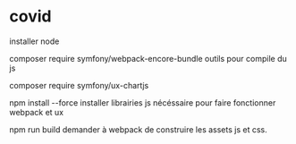 # covid
installer node

composer require symfony/webpack-encore-bundle
outils pour compile du js

composer require symfony/ux-chartjs

npm install --force 
installer librairies js nécéssaire pour faire fonctionner webpack et ux

npm run build 
demander à webpack de construire les assets js et css.
